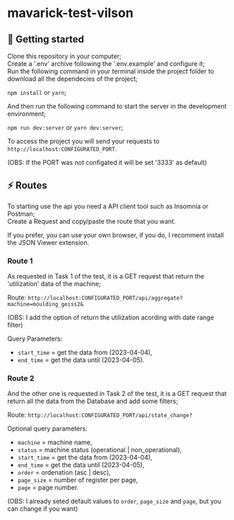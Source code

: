 # mavarick-test-vilson

## 🚀 Getting started

Clone this repository in your computer;<br />
Create a '.env' archive following the '.env.example' and configure it;<br />
Run the following command in your terminal inside the project folder to download all the dependecies of the project; <br />

`npm install` or `yarn`;

And then run the following command to start the server in the development environment;<br />

`npm run dev:server` or `yarn dev:server`;

To access the project you will send your requests to `http://localhost:CONFIGURATED_PORT`.

(OBS: If the PORT was not configated it will be set '3333' as default)

## ⚡️ Routes

To starting use the api you need a API client tool such as Insomnia or Postman;<br />
Create a Request and copy/paste the route that you want.

If you prefer, you can use your own browser, if you do, I recomment install the JSON Viewer extension.

### Route 1

As requested in Task 1 of the test, it is a GET request that return the 'utilization' data of the machine;

Route: `http://localhost:CONFIGURATED_PORT/api/aggregate?machine=moulding_geiss2&`

(OBS: I add the option of return the utilization acording with date range filter)

Query Parameters:
* `start_time` = get the data from (2023-04-04),
* `end_time` = get the data until (2023-04-05).

### Route 2

And the other one is requested in Task 2 of the test, it is a GET request that return all the data from the Database and add some filters;

Route: `http://localhost:CONFIGURATED_PORT/api/state_change?`

Optional query parameters:
* `machine` = machine name,
* `status` = machine status (operational | non_operational),
* `start_time` = get the data from (2023-04-04),
* `end_time` = get the data until (2023-04-05),
* `order` = ordenation (asc | desc),
* `page_size` = number of register per page,
* `page` = page number.

(OBS: I already seted default values to `order`, `page_size` and `page`, but you can change if you want)
